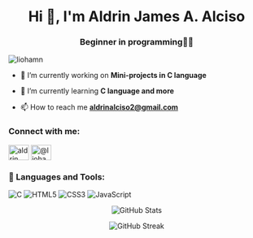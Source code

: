 <h1 align="center">Hi 👋, I'm Aldrin James A. Alciso</h1>
<h3 align="center">Beginner in programming🥀💔</h3>

<p align="left"> <img src="https://komarev.com/ghpvc/?username=liohamn&label=Profile%20views&color=0e75b6&style=flat" alt="liohamn" /> </p>

- 🔭 I’m currently working on **Mini-projects in C language**

- 🌱 I’m currently learning **C language and more**

- 📫 How to reach me **aldrinalciso2@gmail.com**

<h3 align="left">Connect with me:</h3>
<p align="left">
<a href="https://fb.com/aldrin alciso" target="blank"><img align="center" src="https://raw.githubusercontent.com/rahuldkjain/github-profile-readme-generator/master/src/images/icons/Social/facebook.svg" alt="aldrin alciso" height="30" width="40" /></a>
<a href="https://medium.com/@liohamn" target="blank"><img align="center" src="https://raw.githubusercontent.com/rahuldkjain/github-profile-readme-generator/master/src/images/icons/Social/medium.svg" alt="@liohamn" height="30" width="40" /></a>
</p>

### 🚀 Languages and Tools:

![C](https://img.shields.io/badge/C-00599C?style=for-the-badge&logo=c&logoColor=white)
![HTML5](https://img.shields.io/badge/HTML5-E34F26?style=for-the-badge&logo=html5&logoColor=white)
![CSS3](https://img.shields.io/badge/CSS3-1572B6?style=for-the-badge&logo=css3&logoColor=white)
![JavaScript](https://img.shields.io/badge/JavaScript-F7DF1E?style=for-the-badge&logo=javascript&logoColor=black)



<p align="center">
  <img src="https://github-readme-stats.vercel.app/api?username=frtzhahn&show_icons=true&theme=gruvbox" alt="GitHub Stats" />
</p>

<p align="center">
  <img src="https://github-readme-streak-stats.herokuapp.com/?user=frtzhahn&theme=gruvbox" alt="GitHub Streak" />
</p>
